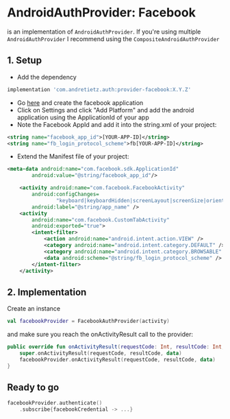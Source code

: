# AndroidAuthProvider: Facebook
is an implementation of ```AndroidAuthProvider```. If you're using
multiple ```AndroidAuthProvider``` I recommend using the ```CompositeAndroidAuthProvider```
## 1. Setup
* Add the dependency
```gradle
implementation 'com.andretietz.auth:provider-facebook:X.Y.Z'
```
* Go [here](https://developers.facebook.com/apps/) and create the
facebook application
* Click on Settings and click "Add Platform" and add the android
application using the ApplicationId of your app
* Note the Facebook AppId and add it into the string.xml of your project:
```xml
<string name="facebook_app_id">[YOUR-APP-ID]</string>
<string name="fb_login_protocol_scheme">fb[YOUR-APP-ID]</string>
```
* Extend the Manifest file of your project:
```xml
<meta-data android:name="com.facebook.sdk.ApplicationId"
        android:value="@string/facebook_app_id"/>

    <activity android:name="com.facebook.FacebookActivity"
        android:configChanges=
                "keyboard|keyboardHidden|screenLayout|screenSize|orientation"
        android:label="@string/app_name" />
    <activity
        android:name="com.facebook.CustomTabActivity"
        android:exported="true">
        <intent-filter>
            <action android:name="android.intent.action.VIEW" />
            <category android:name="android.intent.category.DEFAULT" />
            <category android:name="android.intent.category.BROWSABLE" />
            <data android:scheme="@string/fb_login_protocol_scheme" />
        </intent-filter>
    </activity>
```
## 2. Implementation
Create an instance
```kotlin
val facebookProvider = FacebookAuthProvider(activity)
```
and make sure you reach the onActivityResult call to the provider:
```kotlin
public override fun onActivityResult(requestCode: Int, resultCode: Int, data: Intent?) {
    super.onActivityResult(requestCode, resultCode, data)
    facebookProvider.onActivityResult(requestCode, resultCode, data)
}
```
## Ready to go
```kotlin
facebookProvider.authenticate()
    .subscribe{facebookCredential -> ...}
```